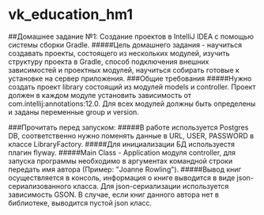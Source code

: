 # vk_education_hm1

##Домашнее задание №1: Создание проектов в IntelliJ IDEA с помощью системы сборки Gradle.
#####Цель домашнего задания - научиться создавать проекты, состоящего из нескольких
модулей, изучить структуру проекта в Gradle, способ подключения внешних
зависимостей и проектных модулей, научиться собирать готовые к установке на
сервер приложения.
###Общие требования
#####Нужно создать проект library состоящий из модулей models и controller. Проект должен в каждом модуле установить зависимость от com.intellij:annotations:12.0. Для всех модулей должны быть определены и заданы переменные group и version.

###Прочитать перед запуском:
#####В работе используется Postgres DB, соответственно нужно поменять данные в URL, USER, PASSWORD в классе LibraryFactory.
#####Для инициализации БД используестя плагин flyway.
#####Main Class - Application модуля controller, для запуска программы необходимо в аргументах командной строки передать имя автора (Пример: "Joanne Rowling").
#####Вывод книг осуществляется в консоль, информация о книге выводится в виде json-сериализованного класса. Для json-сериализации используется зависимость GSON. В случае, если книг данного автора нет в библиотеке, выводится пустой json класс.
